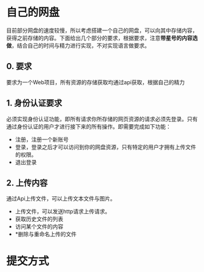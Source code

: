 # 自己的网盘
目前部分网盘的速度较慢，所以考虑搭建一个自己的网盘，可以向其中存储内容，获得之前存储的内容。下面给出几个部分的要求，根据要求，注意**带星号的内容选做**，结合自己的时间与精力进行实现，不对实现语言做要求。

## 0. 要求
要求为一个Web项目，所有资源的存储获取均通过api获取，根据自己的精力
## 1. 身份认证要求
必须实现身份认证功能，即所有请求你所存储的网页资源的请求必须先登录。只有通过身份认证的用户才进行接下来的所有操作。即需要完成如下功能：  
- 注册，注册一个新账号
- 登录，登录之后才可以访问到你的网盘资源，只有特定的用户才拥有上传文件的权限。
- 退出登录

## 2. 上传内容
通过Api上传文件，可以上传文本文件与图片。  
- 上传文件，可以发送http请求上传请求。
- 获取历史文件的列表
- 访问某个文件的内容
- *删除与重命名上传的文件

# 提交方式
